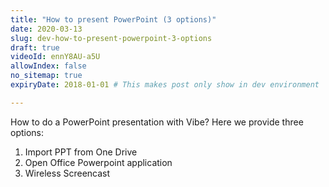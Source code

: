 ```yaml
---
title: "How to present PowerPoint (3 options)"
date: 2020-03-13
slug: dev-how-to-present-powerpoint-3-options
draft: true
videoId: ennY8AU-a5U
allowIndex: false
no_sitemap: true
expiryDate: 2018-01-01 # This makes post only show in dev environment

---
```




How to do a PowerPoint presentation with Vibe? Here we provide three options:

1. Import PPT from One Drive 
2. Open Office Powerpoint application 
3. Wireless Screencast
